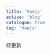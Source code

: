```yaml
---
title: 'Vuejs'
active: 'blog'
catalogue: true
tag: 'Vuejs'
---
```

待更新

<!-- - [vitepress+github page 快速搭建个人博客](./libs/vitepress) <Tag>2022.5.11</Tag>

- [Vue3 Hook 到底是啥黑魔法？](./libs/vueHook) <Tag>2021.7.29</Tag>

- [鼠标拖拽建立选区，选中元素](./libs/select) <Tag>2021.7.14</Tag>

- [vue自定义指令之v-loading（附源码，可CV）](./libs/loadong) <Tag>2021.4.3</Tag>

- [vue插槽的基本使用](./libs/slot) <Tag>2020.12.7</Tag>

- [拜读vue官方文档](./libs/offical) <Tag>2020.12.7</Tag>

- [vue中的依赖注入 provide 和 inject](./libs/inject) <Tag>2020.10.11</Tag>

- [Vue中使用rem移动端适配方案](./libs/rem) <Tag>2020.9.29</Tag> -->
